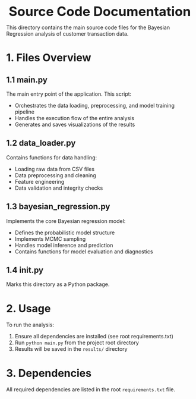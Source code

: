 <div style="font-size:2.5em; font-weight:bold; text-align:center; margin-top:20px;">Source Code Documentation</div>

This directory contains the main source code files for the Bayesian Regression analysis of customer transaction data.

# 1. Files Overview

## 1.1 main.py
The main entry point of the application. This script:
- Orchestrates the data loading, preprocessing, and model training pipeline
- Handles the execution flow of the entire analysis
- Generates and saves visualizations of the results

## 1.2 data_loader.py
Contains functions for data handling:
- Loading raw data from CSV files
- Data preprocessing and cleaning
- Feature engineering
- Data validation and integrity checks

## 1.3 bayesian_regression.py
Implements the core Bayesian regression model:
- Defines the probabilistic model structure
- Implements MCMC sampling
- Handles model inference and prediction
- Contains functions for model evaluation and diagnostics

## 1.4 __init__.py
Marks this directory as a Python package.

# 2. Usage
To run the analysis:
1. Ensure all dependencies are installed (see root requirements.txt)
2. Run `python main.py` from the project root directory
3. Results will be saved in the `results/` directory

# 3. Dependencies
All required dependencies are listed in the root `requirements.txt` file. 